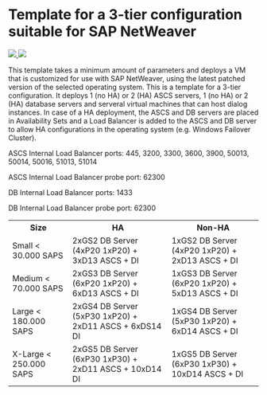 # Template for a 3-tier configuration suitable for SAP NetWeaver

<a href="https://portal.azure.com/#create/Microsoft.Template/uri/https%3A%2F%2Fraw.githubusercontent.com%2FAzure%2Fazure-quickstart-templates%2Fmaster%2Fsap-templates\3-tier-marketplace-image%2Fazuredeploy.json" target="_blank">
    <img src="http://azuredeploy.net/deploybutton.png"/>
</a>
<a href="http://armviz.io/#/?load=https%3A%2F%2Fraw.githubusercontent.com%2FAzure%2Fazure-quickstart-templates%2Fmaster%2Fsap-templates\3-tier-marketplace-image%2Fazuredeploy.json" target="_blank">
    <img src="http://armviz.io/visualizebutton.png"/>
</a>

This template takes a minimum amount of parameters and deploys a VM that is customized for use with SAP NetWeaver, using the latest patched version of the selected operating system. This is a template for a 3-tier configuration. It deploys 1 (no HA) or 2 (HA) ASCS servers, 1 (no HA) or 2 (HA) database servers and serveral virtual machines that can host dialog instances. In case of a HA deployment, the ASCS and DB servers are placed in Availability Sets and a Load Balancer is added to the ASCS and DB server to allow HA configurations in the operating system (e.g. Windows Failover Cluster).

ASCS Internal Load Balancer ports: 445, 3200, 3300, 3600, 3900, 50013, 50014, 50016, 51013, 51014

ASCS Internal Load Balancer probe port: 62300

DB Internal Load Balancer ports: 1433

DB Internal Load Balancer probe port: 62300

<table>
	<tr>
		<th>Size</th>
		<th>HA</th>
		<th>Non-HA</th>
	</tr>
	<tr>
		<td>Small < 30.000 SAPS</td>
		<td>2xGS2 DB Server (4xP20 1xP20) + 3xD13 ASCS + DI</td>
		<td>1xGS2 DB Server (4xP20 1xP20) + 2xD13 ASCS + DI</td>
	</tr>
	<tr>
		<td>Medium < 70.000 SAPS</td>
		<td>2xGS3 DB Server (6xP20 1xP20) + 6xD13 ASCS + DI</td>
		<td>1xGS3 DB Server (6xP20 1xP20) + 5xD13 ASCS + DI</td>
	</tr>
	<tr>
		<td>Large < 180.000 SAPS</td>
		<td>2xGS4 DB Server (5xP30 1xP20) + 2xD11 ASCS + 6xDS14 DI</td>
		<td>1xGS4 DB Server (5xP30 1xP20) + 6xD14 ASCS + DI</td>
	</tr>
	<tr>
		<td>X-Large < 250.000 SAPS</td>
		<td>2xGS5 DB Server (6xP30 1xP30) + 2xD11 ASCS + 10xD14 DI</td>
		<td>1xGS5 DB Server (6xP30 1xP30) + 10xD14 ASCS + DI</td>
	</tr>
</table>				
